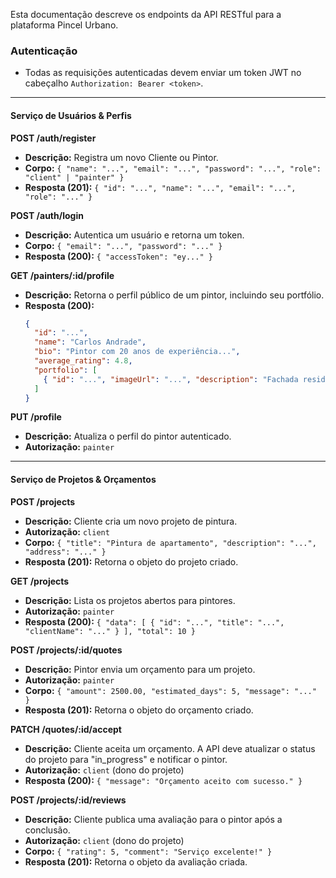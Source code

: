 Esta documentação descreve os endpoints da API RESTful para a plataforma Pincel Urbano.

### Autenticação

-   Todas as requisições autenticadas devem enviar um token JWT no cabeçalho `Authorization: Bearer <token>`.

---

#### Serviço de Usuários & Perfis

**POST /auth/register**
-   **Descrição:** Registra um novo Cliente ou Pintor.
-   **Corpo:** `{ "name": "...", "email": "...", "password": "...", "role": "client" | "painter" }`
-   **Resposta (201):** `{ "id": "...", "name": "...", "email": "...", "role": "..." }`

**POST /auth/login**
-   **Descrição:** Autentica um usuário e retorna um token.
-   **Corpo:** `{ "email": "...", "password": "..." }`
-   **Resposta (200):** `{ "accessToken": "ey..." }`

**GET /painters/:id/profile**
-   **Descrição:** Retorna o perfil público de um pintor, incluindo seu portfólio.
-   **Resposta (200):**
    ```json
    {
      "id": "...",
      "name": "Carlos Andrade",
      "bio": "Pintor com 20 anos de experiência...",
      "average_rating": 4.8,
      "portfolio": [
        { "id": "...", "imageUrl": "...", "description": "Fachada residencial" }
      ]
    }
    ```

**PUT /profile**
-   **Descrição:** Atualiza o perfil do pintor autenticado.
-   **Autorização:** `painter`

---

#### Serviço de Projetos & Orçamentos

**POST /projects**
-   **Descrição:** Cliente cria um novo projeto de pintura.
-   **Autorização:** `client`
-   **Corpo:** `{ "title": "Pintura de apartamento", "description": "...", "address": "..." }`
-   **Resposta (201):** Retorna o objeto do projeto criado.

**GET /projects**
-   **Descrição:** Lista os projetos abertos para pintores.
-   **Autorização:** `painter`
-   **Resposta (200):** `{ "data": [ { "id": "...", "title": "...", "clientName": "..." } ], "total": 10 }`

**POST /projects/:id/quotes**
-   **Descrição:** Pintor envia um orçamento para um projeto.
-   **Autorização:** `painter`
-   **Corpo:** `{ "amount": 2500.00, "estimated_days": 5, "message": "..." }`
-   **Resposta (201):** Retorna o objeto do orçamento criado.

**PATCH /quotes/:id/accept**
-   **Descrição:** Cliente aceita um orçamento. A API deve atualizar o status do projeto para "in_progress" e notificar o pintor.
-   **Autorização:** `client` (dono do projeto)
-   **Resposta (200):** `{ "message": "Orçamento aceito com sucesso." }`

**POST /projects/:id/reviews**
-   **Descrição:** Cliente publica uma avaliação para o pintor após a conclusão.
-   **Autorização:** `client` (dono do projeto)
-   **Corpo:** `{ "rating": 5, "comment": "Serviço excelente!" }`
-   **Resposta (201):** Retorna o objeto da avaliação criada.